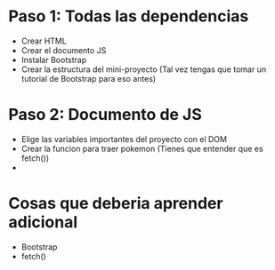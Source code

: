 # Paso 1: Todas las dependencias 

- Crear HTML
- Crear el documento JS
- Instalar Bootstrap
- Crear la estructura del mini-proyecto (Tal vez tengas que tomar un tutorial de Bootstrap para eso antes)

# Paso 2: Documento de JS 

- Elige las variables importantes del proyecto con el DOM
- Crear la funcion para traer pokemon (Tienes que entender que es fetch())
- 

# Cosas que deberia aprender adicional

- Bootstrap
- fetch()